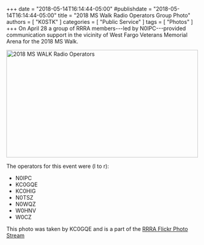 +++
date = "2018-05-14T16:14:44-05:00"
#publishdate = "2018-05-14T16:14:44-05:00"
title = "2018 MS Walk Radio Operators Group Photo"
authors = [ "K0STK" ]
categories = [ "Public Service" ]
tags = [ "Photos" ]
+++
On April 28 a group of RRRA members---led by N0IPC---provided
communication support in the vicinity of West Fargo Veterans Memorial Arena
for the 2018 MS Walk.
<!--more-->

<a data-flickr-embed="true" href="https://www.flickr.com/photos/rrra-fargo/28239411088/" title="2018 MS WALK Radio Operators"><img src="https://farm1.staticflickr.com/955/28239411088_b01128096c.jpg" width="500" height="281" alt="2018 MS WALK Radio Operators"></a><script async src="//embedr.flickr.com/assets/client-code.js" charset="utf-8"></script>

The operators for this event were (l to r):

* N0IPC
* KC0GQE
* KC0HIG
* N0TSZ
* N0WQZ
* W0HNV
* W0CZ

This photo was taken by KC0GQE and is a part of the
[RRRA Flickr Photo Stream](https://www.flickr.com/photos/rrra-fargo/)
